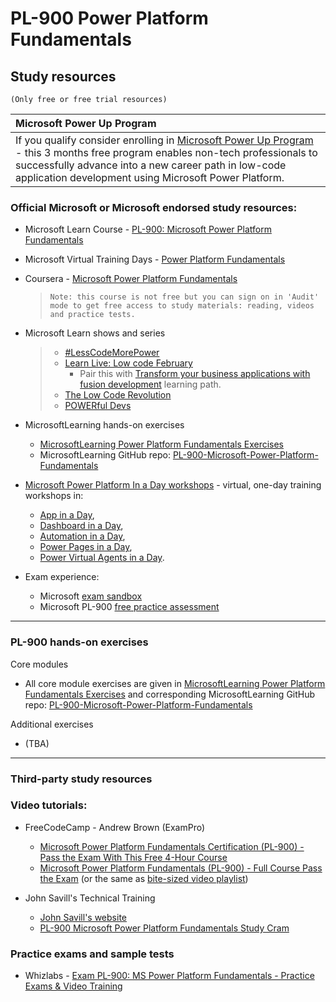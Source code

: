 
# PL-900 Power Platform Fundamentals

## Study resources
`(Only free or free trial resources)`


| Microsoft Power Up Program |
| :--- |
| If you qualify consider enrolling in [Microsoft Power Up Program](https://powerup.microsoft.com/?ref=user) - this 3 months free program enables non-tech professionals to successfully advance into a new career path in low-code application development using Microsoft Power Platform. |


### Official Microsoft or Microsoft endorsed study resources:
 
 - Microsoft Learn Course - [PL-900: Microsoft Power Platform Fundamentals](https://learn.microsoft.com/en-gb/training/courses/pl-900t00)
 
 - Microsoft Virtual Training Days - [Power Platform Fundamentals](https://events.microsoft.com/en-us/mvtd?language=English&clientTimeZone=1&scenario=Microsoft%20Power%20Platform%20Virtual%20Training%20Day:%20Fundamentals)
 
 - Coursera - [Microsoft Power Platform Fundamentals](https://www.coursera.org/learn/microsoft-power-platform-fundamentals) 
   >  `Note: this course is not free but you can sign on in 'Audit' mode to get free access to study materials: reading, videos and practice tests.`

 - Microsoft Learn shows and series
   > - [#LessCodeMorePower](https://learn.microsoft.com/en-us/shows/less-code-more-power/)
   > - [Learn Live: Low code February](https://learn.microsoft.com/en-gb/shows/learn-live/low-code-february/)
   >   - Pair this with [Transform your business applications with fusion development](https://learn.microsoft.com/en-gb/training/paths/transform-business-applications-with-fusion-development/) learning path.
   > - [The Low Code Revolution](https://learn.microsoft.com/en-us/shows/the-low-code-revolution/?expanded=power-platform)
   > - [POWERful Devs](https://learn.microsoft.com/en-us/shows/powerful-devs/)
   

 - MicrosoftLearning hands-on exercises
   - [MicrosoftLearning Power Platform Fundamentals Exercises](https://microsoftlearning.github.io/PL-900-Microsoft-Power-Platform-Fundamentals/)
   - MicrosoftLearning GitHub repo: [PL-900-Microsoft-Power-Platform-Fundamentals](https://github.com/MicrosoftLearning/PL-900-Microsoft-Power-Platform-Fundamentals)


 - [Microsoft Power Platform In a Day workshops](https://powerplatform.microsoft.com/en-us/training-workshops/) - virtual, one-day training workshops in:
    - [App in a Day](https://events.microsoft.com/en-us/allevents/?search=App%20in%20a%20Day&view=list&language=English&clientTimeZone=1),
	- [Dashboard in a Day](https://events.microsoft.com/en-us/allevents/?search=Dashboard%20in%20a%20Day&view=list&language=English&clientTimeZone=1), 
	- [Automation in a Day](https://events.microsoft.com/en-us/allevents/?search=Automation%20in%20a%20Day&clientTimeZone=1),
	- [Power Pages in a Day](https://events.microsoft.com/en-us/allevents/?search=Power%20Pages%20in%20a%20Day&language=English&clientTimeZone=1),
	- [Power Virtual Agents in a Day](https://events.microsoft.com/en-us/allevents/?search=Power%20Virtual%20Agents%20in%20a%20Day&view=list&language=English&clientTimeZone=1).


 - Exam experience:
   - Microsoft  [exam sandbox](https://aka.ms/examdemo)
   - Microsoft PL-900 [free practice assessment](https://learn.microsoft.com/credentials/certifications/exams/pl-900/practice/assessment?assessment-type=practice&assessmentId=34)

---

### PL-900 hands-on exercises

Core modules
 - All core module exercises are given in [MicrosoftLearning Power Platform Fundamentals Exercises](https://microsoftlearning.github.io/PL-900-Microsoft-Power-Platform-Fundamentals/) and corresponding MicrosoftLearning GitHub repo: [PL-900-Microsoft-Power-Platform-Fundamentals](https://github.com/MicrosoftLearning/PL-900-Microsoft-Power-Platform-Fundamentals)


Additional exercises
 - (TBA)



---

### Third-party study resources
### Video tutorials:

 - FreeCodeCamp - Andrew Brown (ExamPro)
   - [Microsoft Power Platform Fundamentals Certification (PL-900) - Pass the Exam With This Free 4-Hour Course](https://www.freecodecamp.org/news/microsoft-power-platform-fundamentals-certification-pl-900/)
   - [Microsoft Power Platform Fundamentals (PL-900) - Full Course Pass the Exam](https://www.youtube.com/watch?v=ZTPcRWK0ytE) (or the same as [bite-sized video playlist](https://www.youtube.com/playlist?list=PLBfufR7vyJJ4CP1GEfrWLth2ePyF7Q8C0))

 - John Savill's Technical Training
   - [John Savill's website](https://learn.onboardtoazure.com/)
   - [PL-900 Microsoft Power Platform Fundamentals Study Cram](https://www.youtube.com/watch?v=lbPHM-MiEUA)


### Practice exams and sample tests
			
 - Whizlabs - [Exam PL-900: MS Power Platform Fundamentals - Practice Exams & Video Training](https://www.whizlabs.com/microsoft-power-platform-fundamentals-pl-900/)

